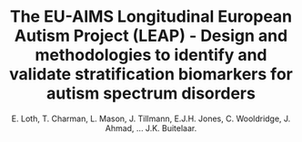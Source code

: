 ---
author: E. Loth, T. Charman, L. Mason, J. Tillmann, E.J.H. Jones, C. Wooldridge, J. Ahmad, ... J.K. Buitelaar.
title: The EU-AIMS Longitudinal European Autism Project (LEAP) - Design and methodologies to identify and validate stratification biomarkers for autism spectrum disorders
journal: Molecular Autism
year: 2017
type: article
doi: 10.1186/s13229-017-0146-8
team: yes
volume: 8
number: 1
---